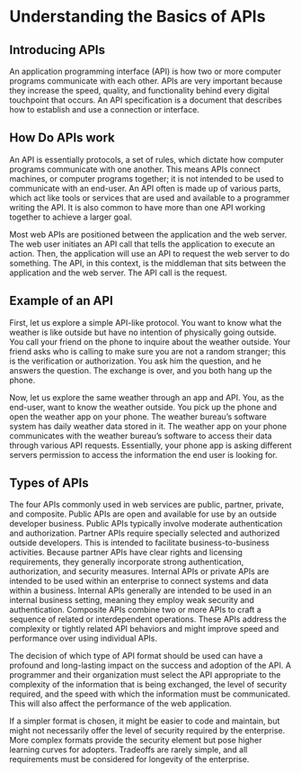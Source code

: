 # Understanding the Basics of APIs

## Introducing APIs
An application programming interface (API) is how two or more computer programs communicate with each other.  APIs are very important because they increase the speed, quality, and functionality behind every digital touchpoint that occurs. An API specification is a document that describes how to establish and use a connection or interface. 

## How Do APIs work
An API is essentially protocols, a set of rules, which dictate how computer programs communicate with one another. This means APIs connect machines, or computer programs together; it is not intended to be used to communicate with an end-user. An API often is made up of various parts, which act like tools or services that are used and available to a programmer writing the API. It is also common to have more than one API working together to achieve a larger goal.

Most web APIs are positioned between the application and the web server. The web user initiates an API call that tells the application to execute an action. Then, the application will use an API to request the web server to do something. The API, in this context, is the middleman that sits between the application and the web server. The API call is the request. 

## Example of an API
First, let us explore a simple API-like protocol. You want to know what the weather is like outside but have no intention of physically going outside. You call your friend on the phone to inquire about the weather outside. Your friend asks who is calling to make sure you are not a random stranger; this is the verification or authorization. You ask him the question, and he answers the question. The exchange is over, and you both hang up the phone.

Now, let us explore the same weather through an app and API. You, as the end-user, want to know the weather outside. You pick up the phone and open the weather app on your phone. The weather bureau’s software system has daily weather data stored in it. The weather app on your phone communicates with the weather bureau’s software to access their data through various API requests. Essentially, your phone app is asking different servers permission to access the information the end user is looking for.

## Types of APIs
The four APIs commonly used in web services are public, partner, private, and composite. Public APIs are open and available for use by an outside developer business. Public APIs typically involve moderate authentication and authorization. Partner APIs require specially selected and authorized outside developers. This is intended to facilitate business-to-business activities. Because partner APIs have clear rights and licensing requirements, they generally incorporate strong authentication, authorization, and security measures. Internal APIs or private APIs are intended to be used within an enterprise to connect systems and data within a business. Internal APIs generally are intended to be used in an internal business setting, meaning they employ weak security and authentication. Composite APIs combine two or more APIs to craft a sequence of related or interdependent operations. These APIs address the complexity or tightly related API behaviors and might improve speed and performance over using individual APIs. 

The decision of which type of API format should be used can have a profound and long-lasting impact on the success and adoption of the API. A programmer and their organization must select the API appropriate to the complexity of the information that is being exchanged, the level of security required, and the speed with which the information must be communicated. This will also affect the performance of the web application. 

If a simpler format is chosen, it might be easier to code and maintain, but might not necessarily offer the level of security required by the enterprise. More complex formats provide the security element but pose higher learning curves for adopters. Tradeoffs are rarely simple, and all requirements must be considered for longevity of the enterprise. 
